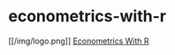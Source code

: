 # econometrics-with-r
[[/img/logo.png]]
[Econometrics With R](https://www.econometrics-with-r.org/index.html)

